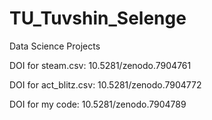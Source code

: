 # TU_Tuvshin_Selenge
Data Science Projects


DOI for steam.csv: 10.5281/zenodo.7904761

DOI for act_blitz.csv: 10.5281/zenodo.7904772

DOI for my code: 10.5281/zenodo.7904789
